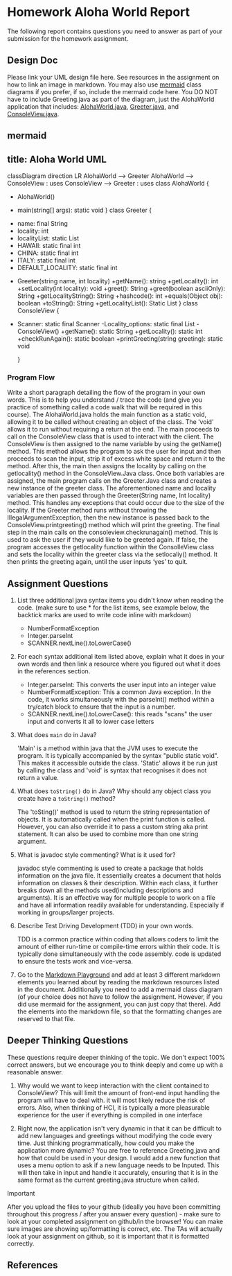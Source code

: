 # Homework Aloha World Report

The following report contains questions you need to answer as part of your submission for the homework assignment. 


## Design Doc
Please link your UML design file here. See resources in the assignment on how to
link an image in markdown. You may also use [mermaid] class diagrams if you prefer, if so, include the mermaid code here.  You DO NOT have to include Greeting.java as part of the diagram, just the AlohaWorld application that includes: [AlohaWorld.java], [Greeter.java], and [ConsoleView.java].

mermaid
---
title: Aloha World UML
---
classDiagram
direction LR
AlohaWorld --> Greeter
AlohaWorld --> ConsoleView : uses
ConsoleView --> Greeter : uses
class AlohaWorld {
- AlohaWorld()
+ main(string[] args): static void
}
class Greeter {
- name: final String
- locality: int
- localityList: static List<String>
- HAWAII: static final int
- CHINA: static final int
- ITALY: static final int
- DEFAULT_LOCALITY: static final int
+ Greeter(string name, int locality)
+getName(): string
+getLocality(): int
+setLocality(int locality): void
+greet(): String
+greet(boolean asciiOnly): String
+getLocalityString(): String
+hashcode(): int
+equals(Object obj): boolean
+toString(): String
+getLocalityList(): Static List<String>
}
class ConsoleView {
- Scanner: static final Scanner
-Locality_options: static final List<String>
-ConsoleView()
+getName(): static String
+getLocality(): static int
+checkRunAgain(): static boolean
+printGreeting(string greeting): static void


    }



### Program Flow
Write a short paragraph detailing the flow of the program in your own words. This is to help you understand / trace the code (and give you practice of something called a code walk that will be required in this course).
   The AlohaWorld.java holds the main function as a static void, allowing it to be called without creating an object of the class. 
   The ‘void’ allows it to run without requiring a return at the end. The main proceeds to call on the ConsoleView class that is used to interact with the client. 
   The ConsoleView is then assigned to the name variable by using the getName() method. 
   This method allows the program to ask the user for input and then proceeds to scan the input, strip it of excess white space and return it to the method. 
   After this, the main then assigns the locality by calling on the getlocality() method in the ConsoleView.Java class. Once both variables are assigned, 
   the main program calls on the Greeter.Java class and creates a new instance of the greeter class. The aforementioned name and 
   locality variables are then passed through the Greeter(String name, Int locality) method. This handles any exceptions that could occur due to the size of the locality. 
   If the Greeter method runs without throwing the IllegalArgumentException, then the new instance is passed back to the ConsoleView.printgreeting() method which will print the greeting. 
   The final step in the main calls on the consoleview.checkrunagain() method. This is used to ask the user if they would like to be greeted again. If false, 
   the program accesses the getlocality function within the ConsolleView class and sets the locality within the greeter class via the setlocaliy() method. It then prints the greeting again, 
   until the user inputs ‘yes’ to quit.

## Assignment Questions

1. List three additional java syntax items you didn't know when reading the code.  (make sure to use * for the list items, see example below, the backtick marks are used to write code inline with markdown)

   * NumberFormatException
   * Integer.parseInt
   * SCANNER.nextLine().toLowerCase()

2. For each syntax additional item listed above, explain what it does in your own words and then link a resource where you figured out what it does in the references section. 

    * Integer.parseInt: This converts the user input into an integer value 
    * NumberFormatException: This a common Java exception. In the code, it  works simultaneously with the parseInt() method within a try/catch block to ensure that the input is a number.
    * SCANNER.nextLine().toLowerCase(): this reads "scans" the user input and converts it all to lower case letters

3. What does `main` do in Java? 

   'Main' is a method within java that the JVM uses to execute the program. It is typically accompanied by the syntax "public static void". This makes it accessible outside the class. 'Static' allows it be run just by calling the class and 'void' is syntax that recognises it does not return a value.

4. What does `toString()` do in Java? Why should any object class you create have a `toString()` method?

    The 'toSting()' method is used to return the string representation of objects. It is automatically called when the print function is called. However, you can also override it to pass a custom string aka print statement. It can also be used to combine more than one string argument. 

5. What is javadoc style commenting? What is it used for? 

    javadoc style commenting is used to create a package that holds information on the java file. It essentially creates a document that holds information on classes & their description. Within each class, it further breaks down all the methods used(including descriptions and arguments). It is an effective way for multiple people to work on a file and have all information readily available for understanding. Especially if working in groups/larger projects.


6. Describe Test Driving Development (TDD) in your own words. 

    TDD is a common practice within coding that allows coders to limit the amount of either run-time or compile-time errors within their code. It is typically done simultaneously with the code assembly. code is updated to ensure the tests work and vice-versa.   

7. Go to the [Markdown Playground](MarkdownPlayground.md) and add at least 3 different markdown elements you learned about by reading the markdown resources listed in the document. Additionally you need to add a mermaid class diagram (of your choice does not have to follow the assignment. However, if you did use mermaid for the assignment, you can just copy that there). Add the elements into the markdown file, so that the formatting changes are reserved to that file. 


## Deeper Thinking Questions

These questions require deeper thinking of the topic. We don't expect 100% correct answers, but we encourage you to think deeply and come up with a reasonable answer. 


1. Why would we want to keep interaction with the client contained to ConsoleView?
   This will limit the amount of front-end input handling the program will have to deal with. it will most likely reduce the risk of errors. Also, when thinking of HCI, it is typically a more pleasurable experience for the user if everything is compiled in one interface

2. Right now, the application isn't very dynamic in that it can be difficult to add new languages and greetings without modifying the code every time. Just thinking programmatically,  how could you make the application more dynamic? You are free to reference Greeting.java and how that could be used in your design.
      I would add a new function that uses a menu option to ask if a new language needs to be Inputed. This will then take in input and handle it accurately, ensuring that it is in the same format as the current greeting.java structure when called.



> [!IMPORTANT]
>  After you upload the files to your github (ideally you have been committing throughout this progress / after you answer every question) - make sure to look at your completed assignment on github/in the browser! You can make sure images are showing up/formatting is correct, etc. The TAs will actually look at your assignment on github, so it is important that it is formatted correctly.


## References

[^1]: Final keyword in Java: 2024. https://www.geeksforgeeks.org/final-keyword-in-java/. Accessed: 2024-03-30. 

[^2]: Math (Java Platform SE 17). https://docs.oracle.com/en/java/javase/17/docs/api/java.base/java/lang/Math.html. Accessed: 2024-03-30.


<!-- This is a comment, below this link the links in the document are placed here to make ti easier to read. This is an optional style for markdown, and often as a student you will include the links inline. for example [mermaid](https://mermaid.js.org/intro/syntax-reference.html) -->
[mermaid]: https://mermaid.js.org/intro/syntax-reference.html
[AlohaWorld.java]: src/main/java/student/AlohaWorld.java
[Greeter.java]: src/main/java/student/Greeter.java
[ConsoleView.java]: src/main/java/student/ConsoleView.java